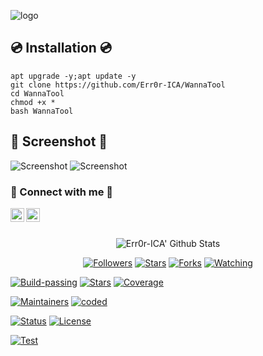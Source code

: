 ![logo](https://i.ibb.co/XfQZL52/OIG1-1.jpg)

## 💿 Installation 💿
```
apt upgrade -y;apt update -y
git clone https://github.com/Err0r-ICA/WannaTool
cd WannaTool
chmod +x *
bash WannaTool
```

## 📸 Screenshot 📸
![Screenshot](https://i.postimg.cc/nprf6qxr/IMG-20200425-142854-219.jpg) 
![Screenshot](https://i.postimg.cc/gGq9hsqM/IMG-20200425-142911-516.jpg) 

### 👤 Connect with me 👤
<a href="https://github.com/Err0r-ICA"><img align="left" alt="codeSTACKr | Github" width="22px" src="https://cdn.jsdelivr.net/npm/simple-icons@v3/icons/github.svg" /></a>
<a href="https://t.me/DefacErr"><img align="left" alt="codeSTACKr | Telegram" width="22px" src="https://cdn.jsdelivr.net/npm/simple-icons@v3/icons/telegram.svg" /></a>

<br><br><p align="center">
  <img alt="Err0r-ICA' Github Stats" src="https://github-readme-stats.vercel.app/api?username=Err0r-ICA&show_icons=true&include_all_commits=true&hide_border=true" />

</p><p align="center">
<a href="https://github.com/Err0r-ICA/followers"><img title="Followers" src="https://img.shields.io/github/followers/lovehacker404?color=blue&style=flat-square"></a>
<a href="https://github.com/Err0r-ICA/World/stargazers/"><img title="Stars" src="https://img.shields.io/github/stars/lovehacker404/World?color=red&style=flat-square"></a>
<a href="https://github.com/Err0r-ICA/World/network/members"><img title="Forks" src="https://img.shields.io/github/forks/lovehacker404/World?color=red&style=flat-square"></a>
<a href="https://github.com/Err0r-ICA/World/watchers"><img title="Watching" src="https://img.shields.io/github/watchers/lovehacker404/World?label=Watchers&color=blue&style=flat-square"></a>
</p>

[![Build-passing](https://img.shields.io/badge/build-passing-red.svg?style=plastic)](https://github.com/Err0r-ICA/SpeedTest/issues) [![Stars](https://img.shields.io/open-vsx/stars/Redhat/Java.svg?style=plastic&color=orange)](https://github.com/Err0r-ICA/SpeedTest/issues) [![Coverage](https://img.shields.io/azure-devops/coverage/Swellaby/Opensource/25?color=yellow&style=plastic)](https://github.com/Err0r-ICA/SpeedTest/issues)

[![Maintainers](https://img.shields.io/badge/mainteiners-HackBoyz-green.svg?style=plastic)](https://github.com/Err0r-ICA/SpeedTest/issues) [![coded](https://img.shields.io/badge/coded%20in-bash-mintgreen.svg?style=plastic)](https://github.com/Err0r-ICA/SpeedTest/issues)

[![Status](https://img.shields.io/badge/code%20status-encrypted-cyan.svg?style=plastic)](https://github.com/Err0r-ICA/SpeedTest/issues) [![License](https://img.shields.io/badge/license-MIT-blueviolet.svg?style=plastic)](https://github.com/Err0r-ICA/SpeedTest/issues)

[![Test](https://img.shields.io/badge/tested%20on-Termux,%20Kali%20Linux,%20Ubuntu,%20Parrot%20OS,%20Debian,%20ANDRAX%20Mobile-%23ff69b4.svg?style=plastic)](https://github.com/Err0r-ICA/SpeedTest/issues)
 
